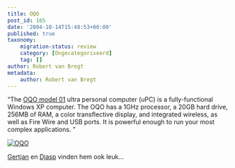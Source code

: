 ```yaml
---
title: OQO
post_id: 165
date: '2004-10-14T15:48:53+00:00'
published: true
taxonomy:
    migration-status: review
    category: [Ongecategoriseerd]
    tag: []
author: Robert van Bregt
metadata:
    author: Robert van Bregt
---
```

“The [OQO model 01](http://www.oqo.com/hardware/basics/) ultra personal computer (uPC) is a fully-functional Windows XP computer. The OQO has a 1GHz processor, a 20GB hard drive, 256MB of RAM, a color transflective display, and integrated wireless, as well as Fire Wire and USB ports. It is powerful enough to run your most complex applications. ”

[![OQO](http://robert.vanbregt.net/wp-content/uploads/2009/08/oqo1.jpg "OQO")](http://robert.vanbregt.net/wp-content/uploads/2009/08/oqo1.jpg)

[Gertjan](http://gertjan.kole.info/pivot/entry.php?id=719) en [Djasp](http://www.jereinsteonzin.nl/entry_1276.html) vinden hem ook leuk…